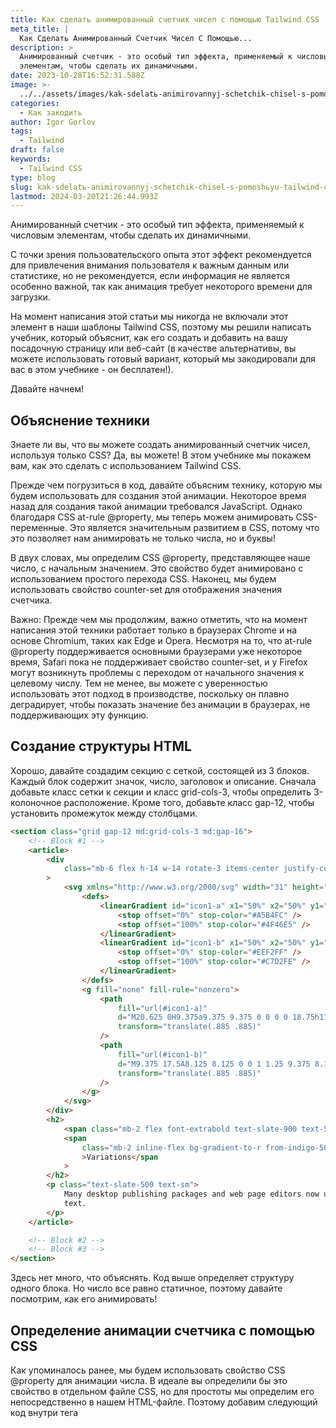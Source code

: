 ```yaml
---
title: Как сделать анимированный счетчик чисел с помощью Tailwind CSS
meta_title: |
  Как Сделать Анимированный Счетчик Чисел С Помощью...
description: >
  Анимированный счетчик - это особый тип эффекта, применяемый к числовым
  элементам, чтобы сделать их динамичными.
date: 2023-10-28T16:52:31.588Z
image: >-
  ../../assets/images/kak-sdelatь-animirovannyj-schetchik-chisel-s-pomoshьyu-tailwind-css-Oct-28-2023.avif
categories:
  - Как закодить
author: Igor Gorlov
tags:
  - Tailwind
draft: false
keywords:
  - Tailwind CSS
type: blog
slug: kak-sdelatь-animirovannyj-schetchik-chisel-s-pomoshьyu-tailwind-css
lastmod: 2024-03-20T21:26:44.993Z
---
```


Анимированный счетчик - это особый тип эффекта, применяемый к числовым элементам, чтобы сделать их динамичными.

С точки зрения пользовательского опыта этот эффект рекомендуется для привлечения внимания пользователя к важным данным или статистике, но не рекомендуется, если информация не является особенно важной, так как анимация требует некоторого времени для загрузки.

На момент написания этой статьи мы никогда не включали этот элемент в наши шаблоны Tailwind CSS, поэтому мы решили написать учебник, который объяснит, как его создать и добавить на вашу посадочную страницу или веб-сайт (в качестве альтернативы, вы можете использовать готовый вариант, который мы закодировали для вас в этом учебнике - он бесплатен!).

Давайте начнем!

## Объяснение техники

Знаете ли вы, что вы можете создать анимированный счетчик чисел, используя только CSS? Да, вы можете! В этом учебнике мы покажем вам, как это сделать с использованием Tailwind CSS.

Прежде чем погрузиться в код, давайте объясним технику, которую мы будем использовать для создания этой анимации. Некоторое время назад для создания такой анимации требовался JavaScript. Однако благодаря CSS at-rule @property, мы теперь можем анимировать CSS-переменные. Это является значительным развитием в CSS, потому что это позволяет нам анимировать не только числа, но и буквы!

В двух словах, мы определим CSS @property, представляющее наше число, с начальным значением. Это свойство будет анимировано с использованием простого перехода CSS. Наконец, мы будем использовать свойство counter-set для отображения значения счетчика.

Важно: Прежде чем мы продолжим, важно отметить, что на момент написания этой техники работает только в браузерах Chrome и на основе Chromium, таких как Edge и Opera. Несмотря на то, что at-rule @property поддерживается основными браузерами уже некоторое время, Safari пока не поддерживает свойство counter-set, и у Firefox могут возникнуть проблемы с переходом от начального значения к целевому числу. Тем не менее, вы можете с уверенностью использовать этот подход в производстве, поскольку он плавно деградирует, чтобы показать значение без анимации в браузерах, не поддерживающих эту функцию.

## Создание структуры HTML

Хорошо, давайте создадим секцию с сеткой, состоящей из 3 блоков. Каждый блок содержит значок, число, заголовок и описание. Сначала добавьте класс сетки к секции и класс grid-cols-3, чтобы определить 3-колоночное расположение. Кроме того, добавьте класс gap-12, чтобы установить промежуток между столбцами.

```html
<section class="grid gap-12 md:grid-cols-3 md:gap-16">
	<!-- Block #1 -->
	<article>
		<div
			class="mb-6 flex h-14 w-14 rotate-3 items-center justify-center rounded bg-white shadow-md"
		>
			<svg xmlns="http://www.w3.org/2000/svg" width="31" height="20">
				<defs>
					<linearGradient id="icon1-a" x1="50%" x2="50%" y1="0%" y2="100%">
						<stop offset="0%" stop-color="#A5B4FC" />
						<stop offset="100%" stop-color="#4F46E5" />
					</linearGradient>
					<linearGradient id="icon1-b" x1="50%" x2="50%" y1="0%" y2="100%">
						<stop offset="0%" stop-color="#EEF2FF" />
						<stop offset="100%" stop-color="#C7D2FE" />
					</linearGradient>
				</defs>
				<g fill="none" fill-rule="nonzero">
					<path
						fill="url(#icon1-a)"
						d="M20.625 0H9.375a9.375 9.375 0 0 0 0 18.75h11.25a9.375 9.375 0 0 0 0-18.75Z"
						transform="translate(.885 .885)"
					/>
					<path
						fill="url(#icon1-b)"
						d="M9.375 17.5A8.125 8.125 0 0 1 1.25 9.375 8.125 8.125 0 0 1 9.375 1.25 8.125 8.125 0 0 1 17.5 9.375 8.125 8.125 0 0 1 9.375 17.5Z"
						transform="translate(.885 .885)"
					/>
				</g>
			</svg>
		</div>
		<h2>
			<span class="mb-2 flex font-extrabold text-slate-900 text-5xl"> 40K+ </span>
			<span
				class="mb-2 inline-flex bg-gradient-to-r from-indigo-500 to-indigo-300 bg-clip-text font-semibold text-transparent"
				>Variations</span
			>
		</h2>
		<p class="text-slate-500 text-sm">
			Many desktop publishing packages and web page editors now use Pinky as their default model
			text.
		</p>
	</article>

	<!-- Block #2 -->
	<!-- Block #3 -->
</section>
```

Здесь нет много, что объяснять. Код выше определяет структуру одного блока. Но число все равно статичное, поэтому давайте посмотрим, как его анимировать!

## Определение анимации счетчика с помощью CSS

Как упоминалось ранее, мы будем использовать свойство CSS @property для анимации числа. В идеале вы определили бы это свойство в отдельном файле CSS, но для простоты мы определим его непосредственно в нашем HTML-файле. Поэтому добавим следующий код внутри тега <style>:

```css
@property --num {
	syntax: '<integer>';
	initial-value: 0;
	inherits: false;
}
```

Как видите, мы определили свойство с именем --num для представления нашего числа. Мы установили начальное значение в 0, и значение может быть только целым числом. Наконец, мы указали, что это свойство не может быть унаследовано.

Теперь, чтобы анимировать число, нам нужно определить переход. На этом этапе, поскольку мы хотим запустить анимацию при загрузке страницы, нам нужно определить анимацию с помощью @keyframes. Добавьте следующий код в наш тег <style> и измените наш стиль в строке 29 следующим образом:

```css
<style>
    @property --num {
        syntax: '<integer>';
        initial-value: 0;
        inherits: false;
    }
    @keyframes counter {
        from {
            --num: 0;
        }
        to {
            --num: 40;
        }
    }
</style>
```

Мы определили анимацию с именем “counter”, которая идет от 0 до 40. Теперь нам нужно изменить часть HTML, содержащую число, чтобы анимация работала. Измените наш встроенный стиль следующим образом:

```html
<h2>
	<span
		class="mb-2 flex animate-[counter_3s_ease-out_forwards] font-extrabold tabular-nums text-slate-900 text-5xl [counter-set:_num_var(--num)] before:content-[counter(num)]"
	>
		<span class="sr-only">40</span>K+
	</span>
	<span
		class="mb-2 inline-flex bg-gradient-to-r from-indigo-500 to-indigo-300 bg-clip-text font-semibold text-transparent"
		>Variations</span
	>
</h2>
```

Давайте рассмотрим классы, которые мы добавили:

- animate-[counter_3s_ease-out_forwards]: Этот класс определяет имя анимации, продолжительность и функцию сглаживания. Он генерируется на лету благодаря произвольным вариантам Tailwind CSS.
- [counter-set:_num_var(--num)]: Этот класс определяет значение счетчика, которое определяется свойством --num, которое мы определили ранее.
- before:content-[counter(num)]: Этот класс позволяет нам отображать число как содержимое псевдоэлемента ::before. Чтобы использовать эту технику, мы оборачиваем число в <span> и скрываем его из виду с помощью класса sr-only.
- Наконец, мы добавили класс tabular-nums, который обеспечивает равномерное распределение пространства для каждого числа. Это свойство CSS существенно для поддержания одинаковой ширины блока во время анимации, что обеспечивает более плавное визуальное восприятие.

Анимация теперь работает отлично. Однако начинать анимацию сразу после загрузки страницы может быть не самой лучшей идеей, особенно если счетчик находится внизу страницы. В этом случае анимация начнется немедленно и может остаться незамеченной пользователем.

В идеале мы бы хотели, чтобы анимация начиналась только тогда, когда пользователь дойдет до блока с счетчиком. Для достижения этой цели нам понадобится немного JavaScript.

## Запуск анимации с помощью JavaScript

Если вы следили за нашими другими учебниками, вам, возможно, знакома библиотека Alpine.js. Это легкая библиотека JavaScript, которая позволяет добавить интерактивность на ваш сайт, не писать ни одной строки JavaScript. Ее очень легко использовать, и мы покажем вам, как сделать так, чтобы анимация запускалась, когда пользователь прокручивает к ней.

В первую очередь давайте добавим библиотеку в наш проект. Вставьте следующий код внутри тега <head>:

```html
<script defer src="https://cdn.jsdelivr.net/npm/@alpinejs/intersect@3.x.x/dist/cdn.min.js"></script>
<script defer src="https://cdn.jsdelivr.net/npm/alpinejs@3.x.x/dist/cdn.min.js"></script>
```

Помимо Alpine.js, мы также импортировали библиотеку @alpinejs/intersect, которая позволяет нам запускать действие, когда элемент входит или выходит из видимой области. Это именно то, что нам нужно для запуска анимации счетчика.

Следующим шагом является определение переменной с именем shown, изначально установленной в false. Мы изменим это значение на true, когда элемент войдет в видимую область. Наконец, мы обновим класс блока, содержащего счетчик, в зависимости от значения переменной shown. Обновите наш HTML следующим образом:

```html
<h2>
	<span
		class="mb-2 flex font-extrabold tabular-nums text-slate-900 transition-[_--num] duration-[3s] ease-out text-5xl [counter-set:_num_var(--num)] supports-[counter-set]:before:content-[counter(num)]"
		x-data="{ shown: false }"
		x-intersect="shown = true"
		:class="shown && '[--num:40]'"
	>
		<span class="supports-[counter-set]:sr-only">40</span>K+
	</span>
	<span
		class="mb-2 inline-flex bg-gradient-to-r from-indigo-500 to-indigo-300 bg-clip-text font-semibold text-transparent"
		>Variations</span
	>
</h2>
```

С этим сделанным, мы можем удалить правило @keyframes, поскольку класс [--num:40] теперь определяет конечное значение счетчика.

Обратите внимание, что мы также добавили класс supports-[counter-set] к блоку, содержащему счетчик. Этот класс позволяет отображать число как содержимое псевдо-элемента ::before только в том случае, если браузер поддерживает свойство counter-set. Таким образом, если браузер не поддерживает это свойство, число все равно будет отображаться, хоть и без анимации.

И вот окончательный код:

```html
<-- Inline style -->
<style>
	@property --num {
		syntax: '<integer>';
		initial-value: 0;
		inherits: false;
	}
</style>

<-- Counters -->
<section class="grid gap-12 md:grid-cols-3 md:gap-16">
	<!-- Block #1 -->
	<article>
		<div
			class="mb-6 flex h-14 w-14 rotate-3 items-center justify-center rounded bg-white shadow-md"
		>
			<svg xmlns="http://www.w3.org/2000/svg" width="31" height="20">
				<defs>
					<linearGradient id="icon1-a" x1="50%" x2="50%" y1="0%" y2="100%">
						<stop offset="0%" stop-color="#A5B4FC" />
						<stop offset="100%" stop-color="#4F46E5" />
					</linearGradient>
					<linearGradient id="icon1-b" x1="50%" x2="50%" y1="0%" y2="100%">
						<stop offset="0%" stop-color="#EEF2FF" />
						<stop offset="100%" stop-color="#C7D2FE" />
					</linearGradient>
				</defs>
				<g fill="none" fill-rule="nonzero">
					<path
						fill="url(#icon1-a)"
						d="M20.625 0H9.375a9.375 9.375 0 0 0 0 18.75h11.25a9.375 9.375 0 0 0 0-18.75Z"
						transform="translate(.885 .885)"
					/>
					<path
						fill="url(#icon1-b)"
						d="M9.375 17.5A8.125 8.125 0 0 1 1.25 9.375 8.125 8.125 0 0 1 9.375 1.25 8.125 8.125 0 0 1 17.5 9.375 8.125 8.125 0 0 1 9.375 17.5Z"
						transform="translate(.885 .885)"
					/>
				</g>
			</svg>
		</div>
		<h2>
			<span
				class="mb-2 flex font-extrabold tabular-nums text-slate-900 transition-[_--num] duration-[3s] ease-out text-5xl [counter-set:_num_var(--num)] supports-[counter-set]:before:content-[counter(num)]"
				x-data="{ shown: false }"
				x-intersect="shown = true"
				:class="shown && '[--num:40]'"
			>
				<span class="supports-[counter-set]:sr-only">40</span>K+
			</span>
			<span
				class="mb-2 inline-flex bg-gradient-to-r from-indigo-500 to-indigo-300 bg-clip-text font-semibold text-transparent"
				>Variations</span
			>
		</h2>
		<p class="text-slate-500 text-sm">
			Many desktop publishing packages and web page editors now use Pinky as their default model
			text.
		</p>
	</article>
	<!-- Block #2 -->
	<article>
		<div
			class="mb-6 flex h-14 w-14 -rotate-3 items-center justify-center rounded bg-white shadow-md"
		>
			<svg xmlns="http://www.w3.org/2000/svg" width="24" height="19">
				<defs>
					<linearGradient id="icon2-a" x1="50%" x2="50%" y1="0%" y2="100%">
						<stop offset="0%" stop-color="#A5B4FC" />
						<stop offset="100%" stop-color="#4F46E5" />
					</linearGradient>
					<linearGradient id="icon2-b" x1="50%" x2="50%" y1="0%" y2="100%">
						<stop offset="0%" stop-color="#E0E7FF" />
						<stop offset="100%" stop-color="#A5B4FC" />
					</linearGradient>
				</defs>
				<g fill="none" fill-rule="nonzero">
					<path
						fill="url(#icon2-a)"
						d="M5.5 0a5.5 5.5 0 0 0 0 11c.159 0 .314-.01.469-.024a15.896 15.896 0 0 1-2.393 6.759A.5.5 0 0 0 4 18.5h1a.5.5 0 0 0 .362-.155C7.934 15.64 11 11.215 11 5.5A5.506 5.506 0 0 0 5.5 0Z"
					/>
					<path
						fill="url(#icon2-b)"
						d="M18.5 0a5.5 5.5 0 0 0 0 11c.159 0 .314-.01.469-.024a15.896 15.896 0 0 1-2.393 6.759.5.5 0 0 0 .424.765h1a.5.5 0 0 0 .363-.155C20.934 15.64 24 11.215 24 5.5A5.506 5.506 0 0 0 18.5 0Z"
					/>
				</g>
			</svg>
		</div>
		<h2>
			<span
				class="mb-2 flex font-extrabold tabular-nums text-slate-900 transition-[_--num] duration-[3s] ease-out text-5xl [counter-set:_num_var(--num)] supports-[counter-set]:before:content-[counter(num)]"
				x-data="{ shown: false }"
				x-intersect="shown = true"
				:class="shown && '[--num:70]'"
			>
				<span class="supports-[counter-set]:sr-only">70</span>K+
			</span>
			<span
				class="mb-2 inline-flex bg-gradient-to-r from-indigo-500 to-indigo-300 bg-clip-text font-semibold text-transparent"
				>Lessons</span
			>
		</h2>
		<p class="text-slate-500 text-sm">
			Many desktop publishing packages and web page editors now use Pinky as their default model
			text.
		</p>
	</article>
	<!-- Block #3 -->
	<article>
		<div
			class="mb-6 flex h-14 w-14 rotate-3 items-center justify-center rounded bg-white shadow-md"
		>
			<svg xmlns="http://www.w3.org/2000/svg" width="26" height="26">
				<defs>
					<radialGradient
						id="icon3-a"
						cx="68.15%"
						cy="27.232%"
						r="67.641%"
						fx="68.15%"
						fy="27.232%"
					>
						<stop offset="0%" stop-color="#E0E7FF" />
						<stop offset="100%" stop-color="#A5B4FC" />
					</radialGradient>
				</defs>
				<g fill="none" fill-rule="nonzero">
					<circle cx="13" cy="13" r="13" fill="url(#icon3-a)" />
					<path
						fill="#4F46E5"
						fill-opacity=".56"
						d="M0 13a12.966 12.966 0 0 0 4.39 9.737l1.15-1.722s.82-.237.997-.555c.554-.997-.43-2.733-.43-2.733a5.637 5.637 0 0 0-.198-1.23c-.148-.369-1.182-.874-1.182-.874S3.73 13.998 3.73 13a1.487 1.487 0 0 1 1.404-1.55 2.424 2.424 0 0 0 1.588-1.146s1.256-.332 1.551-.847c.295-.515-.332-2.36-.332-2.36a3.086 3.086 0 0 0-.012-1.481 2.8 2.8 0 0 0-.93-1.12 6.143 6.143 0 0 0-1.447-2.148A12.981 12.981 0 0 0 0 13ZM13 0c-.35 0-.696.018-1.04.045-.112.35-.695 1.248-.548 1.653.147.406 1.353.783 1.353.783s-.32 1.25.235 1.692c.554.443 1.44-.148 1.773-.037.331.111.258 2.29.258 2.29s1.07 1.181 2.124 1.33c1.053.147 2.656-1.64 2.656-1.64a21.131 21.131 0 0 0 3.448-1.102A12.974 12.974 0 0 0 13 0Z"
					/>
					<path
						fill="#6366F1"
						fill-opacity=".4"
						d="M21.398 13.848c.296.702-.555 2.494-1.256 2.843a4.76 4.76 0 0 0-1.82 1.452c-.259.406-.598 2.082-1.447 2.415-.85.332-2.863 2.228-3.934 1.932-1.071-.296-1.071-2.842-.333-3.988.441-.683-.074-2.179-.113-2.695-.039-.517-1.586-1.478-1.586-1.994 0-.813 1.772-2.955 1.772-2.955s1.453-.48 1.896-.37c.448.164.877.374 1.28.628.782.058 1.552.22 2.29.48l.848.775s2.107.777 2.403 1.477Z"
					/>
				</g>
			</svg>
		</div>
		<h2>
			<span
				class="mb-2 flex font-extrabold tabular-nums text-slate-900 transition-[_--num] duration-[3s] ease-out text-5xl [counter-set:_num_var(--num)] supports-[counter-set]:before:content-[counter(num)]"
				x-data="{ shown: false }"
				x-intersect="shown = true"
				:class="shown && '[--num:149]'"
			>
				<span class="supports-[counter-set]:sr-only">149</span>+
			</span>
			<span
				class="mb-2 inline-flex bg-gradient-to-r from-indigo-500 to-indigo-300 bg-clip-text font-semibold text-transparent"
				>Workshops</span
			>
		</h2>
		<p class="text-slate-500 text-sm">
			Many desktop publishing packages and web page editors now use Pinky as their default model
			text.
		</p>
	</article>
</section>
```

## Вывод

В этом учебнике мы использовали нестандартный подход, используя только CSS для создания анимации счетчика. Если для вас приоритетом не является достижение однородных результатов во всех браузерах, этот метод предоставляет более интересную альтернативу для подобных задач.

Если вам понравился этот учебник, ознакомьтесь с нашей полной серией учебников по Tailwind CSS или с готовыми шаблонами, если вы ищете готовый интерфейс для вашего следующего проекта.
